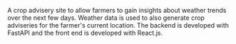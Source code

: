 A crop advisery site to allow farmers to gain insights about weather trends over the next few days. Weather data is used to also generate crop adviseries for the farmer's current location. The backend is developed with FastAPI and the front end is developed with React.js. 